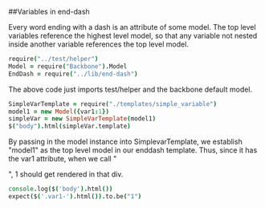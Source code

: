 ##Variables in end-dash

  Every word ending with a dash is an attribute of some model. The top level variables reference the highest level model, so that any variable not nested inside another variable references the top level model.

[](root)
```coffeescript
require("../test/helper")
Model = require("Backbone").Model
EndDash = require("../lib/end-dash")
```
The above code just imports test/helper and the backbone default model.

[](beforeEach)
```coffeescript
SimpleVarTemplate = require("./templates/simple_variable")
model1 = new Model({var1:1})
simpleVar = new SimpleVarTemplate(model1)
$("body").html(simpleVar.template)
```
By passing in the model instance into SimplevarTemplate, we establish "model1" as the top level model in our enddash template. Thus, since it has the var1 attribute, when we call "<div class="var1">", 1 should get rendered in that div.

[](it "should populate a simple variable")
```coffeescript
console.log($('body').html())
expect($('.var1-').html()).to.be("1")
```


